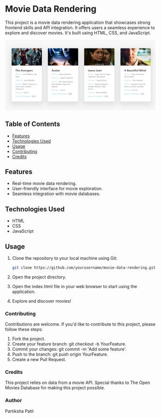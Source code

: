 # Movie Data Rendering

This project is a movie data rendering application that showcases strong frontend skills and API integration. It offers users a seamless experience to explore and discover movies. It's built using HTML, CSS, and JavaScript.

![Demo](images/output.png)

## Table of Contents

- [Features](#features)
- [Technologies Used](#technologies-used)
- [Usage](#usage)
- [Contributing](#contributing)
- [Credits](#Credits)

## Features

- Real-time movie data rendering.
- User-friendly interface for movie exploration.
- Seamless integration with movie databases.

## Technologies Used

- HTML
- CSS
- JavaScript

## Usage

1. Clone the repository to your local machine using Git:

   ```bash
   git clone https://github.com/yourusername/movie-data-rendering.git
   ```

2. Open the project directory.

3. Open the index.html file in your web browser to start using the application.

4. Explore and discover movies!

### Contributing

Contributions are welcome. If you'd like to contribute to this project, please follow these steps:

1. Fork the project.
2. Create your feature branch: git checkout -b YourFeature.
3. Commit your changes: git commit -m 'Add some feature'.
4. Push to the branch: git push origin YourFeature.
5. Create a new Pull Request.

### Credits

This project relies on data from a movie API. Special thanks to The Open Movies Database for making this project possible.

### Author

Partiksha Patil
